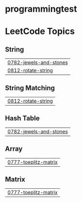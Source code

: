 # programmingtest

<!---LeetCode Topics Start-->
# LeetCode Topics
## String
|  |
| ------- |
| [0782-jewels-and-stones](https://github.com/ImHyeonSu/programmingtest/tree/master/0782-jewels-and-stones) |
| [0812-rotate-string](https://github.com/ImHyeonSu/programmingtest/tree/master/0812-rotate-string) |
## String Matching
|  |
| ------- |
| [0812-rotate-string](https://github.com/ImHyeonSu/programmingtest/tree/master/0812-rotate-string) |
## Hash Table
|  |
| ------- |
| [0782-jewels-and-stones](https://github.com/ImHyeonSu/programmingtest/tree/master/0782-jewels-and-stones) |
## Array
|  |
| ------- |
| [0777-toeplitz-matrix](https://github.com/ImHyeonSu/programmingtest/tree/master/0777-toeplitz-matrix) |
## Matrix
|  |
| ------- |
| [0777-toeplitz-matrix](https://github.com/ImHyeonSu/programmingtest/tree/master/0777-toeplitz-matrix) |
<!---LeetCode Topics End-->